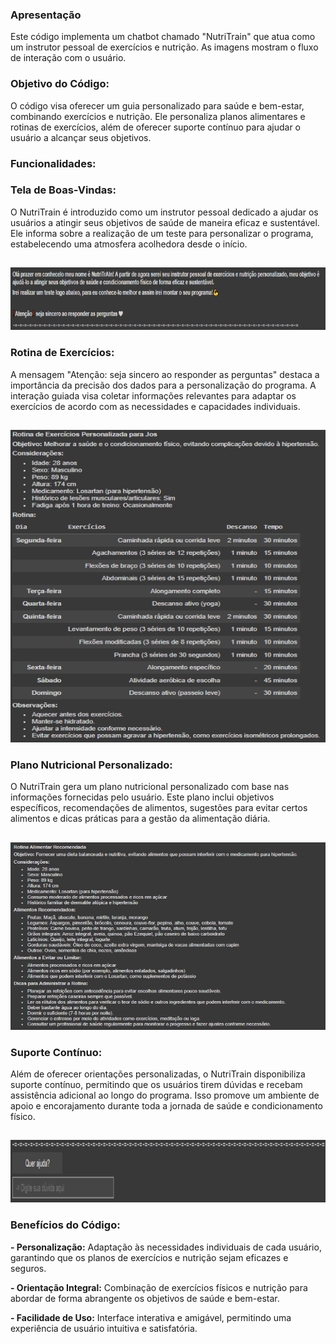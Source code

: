 ### **Apresentação**
Este código implementa um chatbot chamado "NutriTrain" que atua como um instrutor pessoal de exercícios e nutrição. As imagens mostram o fluxo de interação com o usuário.

### Objetivo do Código:
O código visa oferecer um guia personalizado para saúde e bem-estar, combinando exercícios e nutrição. Ele personaliza planos alimentares e rotinas de exercícios, além de oferecer suporte contínuo para ajudar o usuário a alcançar seus objetivos.


### **Funcionalidades:**

### **Tela de Boas-Vindas:**
O NutriTrain é introduzido como um instrutor pessoal dedicado a ajudar os usuários a atingir seus objetivos de saúde de maneira eficaz e sustentável. Ele informa sobre a realização de um teste para personalizar o programa, estabelecendo uma atmosfera acolhedora desde o início.
<div>
    <h2></h2>
    <img src="Apresentação_daAI.PNG" width="600" height="100">
    
</div>

### **Rotina de Exercícios:**
A mensagem "Atenção: seja sincero ao responder as perguntas" destaca a importância da precisão dos dados para a personalização do programa. A interação guiada visa coletar informações relevantes para adaptar os exercícios de acordo com as necessidades e capacidades individuais.
<div>
    <h2></h2>
    <img src="Rotina_Exercicio.PNG" width="700" height="500">
    
</div>

### **Plano Nutricional Personalizado:**
O NutriTrain gera um plano nutricional personalizado com base nas informações fornecidas pelo usuário. Este plano inclui objetivos específicos, recomendações de alimentos, sugestões para evitar certos alimentos e dicas práticas para a gestão da alimentação diária.
<div>
    <h2></h2>
    <img src="Rotina Alimentar.PNG" width="600" height="300">
    
</div>

### **Suporte Contínuo:**
Além de oferecer orientações personalizadas, o NutriTrain disponibiliza suporte contínuo, permitindo que os usuários tirem dúvidas e recebam assistência adicional ao longo do programa. Isso promove um ambiente de apoio e encorajamento durante toda a jornada de saúde e condicionamento físico.

<div>
    <h2></h2>
    <img src="Tira_dúvidas.PNG" width="600" height="100">
    
</div>


### **Benefícios do Código:**

**- Personalização:** Adaptação às necessidades individuais de cada usuário, garantindo que os planos de exercícios e nutrição sejam eficazes e seguros.

**- Orientação Integral:** Combinação de exercícios físicos e nutrição para abordar de forma abrangente os objetivos de saúde e bem-estar.

**- Facilidade de Uso:** Interface interativa e amigável, permitindo uma experiência de usuário intuitiva e satisfatória.

